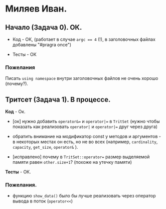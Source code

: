 # Миляев Иван.

## Начало (Задача 0). ОК.

- Код - ОК, (работает в случае `argc == 4` (!), в заголовочных файлах добавлены "#pragra once")

- Тесты - ОК

### Пожелания

Писать `using namespace` внутри заголовочных файлов не очень хорошо (почему?).

## Тритсет (Задача 1). В процессе.

**Код** - Ок.

- [ок] нужно добавить `operator&=` и `operator|=` в `TritSet` (нужно чтобы показать как реализовать `operator|` и `operator|=` друг через друга)

- обратить внимание на модификатор const  у методов и аргументов - в некоторых местах он есть, но не во всех (например, `cardinality`, `capacity`, `get_size`, `operator&` ).

- [исправлено] почему в `TritSet::operator=` размер выделяемой памяти равен `other.size+1`? (похоже на утечку памяти)

**Тесты** - ОК.

### Пожелания.

- функцию `show_data()` было бы лучше реализовать через оператор вывода в поток (`operator<<`) 
